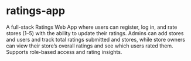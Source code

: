 # ratings-app
A full-stack Ratings Web App where users can register, log in, and rate stores (1–5) with the ability to update their ratings. Admins can add stores and users and track total ratings submitted and stores, while store owners can view their store’s overall ratings and see which users rated them. Supports role-based access and rating insights.

